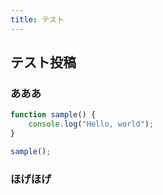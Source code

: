 ```yaml
---
title: テスト
---
```


## テスト投稿

### あああ

```js
function sample() {
    console.log("Hello, world");
}

sample();
```

### ほげほげ